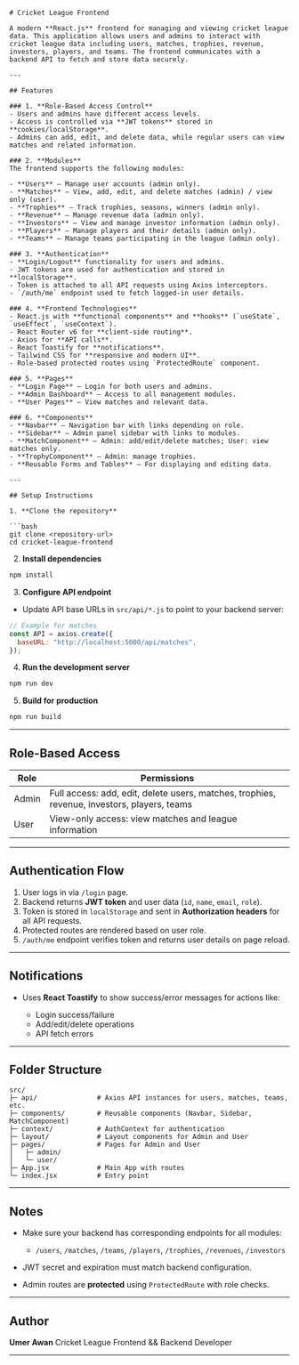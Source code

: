 
````
# Cricket League Frontend

A modern **React.js** frontend for managing and viewing cricket league data. This application allows users and admins to interact with cricket league data including users, matches, trophies, revenue, investors, players, and teams. The frontend communicates with a backend API to fetch and store data securely.

---

## Features

### 1. **Role-Based Access Control**
- Users and admins have different access levels.
- Access is controlled via **JWT tokens** stored in **cookies/localStorage**.
- Admins can add, edit, and delete data, while regular users can view matches and related information.

### 2. **Modules**
The frontend supports the following modules:

- **Users** – Manage user accounts (admin only).
- **Matches** – View, add, edit, and delete matches (admin) / view only (user).
- **Trophies** – Track trophies, seasons, winners (admin only).
- **Revenue** – Manage revenue data (admin only).
- **Investors** – View and manage investor information (admin only).
- **Players** – Manage players and their details (admin only).
- **Teams** – Manage teams participating in the league (admin only).

### 3. **Authentication**
- **Login/Logout** functionality for users and admins.
- JWT tokens are used for authentication and stored in **localStorage**.
- Token is attached to all API requests using Axios interceptors.
- `/auth/me` endpoint used to fetch logged-in user details.

### 4. **Frontend Technologies**
- React.js with **functional components** and **hooks** (`useState`, `useEffect`, `useContext`).
- React Router v6 for **client-side routing**.
- Axios for **API calls**.
- React Toastify for **notifications**.
- Tailwind CSS for **responsive and modern UI**.
- Role-based protected routes using `ProtectedRoute` component.

### 5. **Pages**
- **Login Page** – Login for both users and admins.
- **Admin Dashboard** – Access to all management modules.
- **User Pages** – View matches and relevant data.

### 6. **Components**
- **Navbar** – Navigation bar with links depending on role.
- **Sidebar** – Admin panel sidebar with links to modules.
- **MatchComponent** – Admin: add/edit/delete matches; User: view matches only.
- **TrophyComponent** – Admin: manage trophies.
- **Reusable Forms and Tables** – For displaying and editing data.

---

## Setup Instructions

1. **Clone the repository**

```bash
git clone <repository-url>
cd cricket-league-frontend
````

2. **Install dependencies**

```bash
npm install
```

3. **Configure API endpoint**

* Update API base URLs in `src/api/*.js` to point to your backend server:

```javascript
// Example for matches
const API = axios.create({
  baseURL: "http://localhost:5000/api/matches",
});
```

4. **Run the development server**

```bash
npm run dev
```

5. **Build for production**

```bash
npm run build
```

---

## Role-Based Access

| Role  | Permissions                                                                                 |
| ----- | ------------------------------------------------------------------------------------------- |
| Admin | Full access: add, edit, delete users, matches, trophies, revenue, investors, players, teams |
| User  | View-only access: view matches and league information                                       |

---

## Authentication Flow

1. User logs in via `/login` page.
2. Backend returns **JWT token** and user data (`id`, `name`, `email`, `role`).
3. Token is stored in `localStorage` and sent in **Authorization headers** for all API requests.
4. Protected routes are rendered based on user role.
5. `/auth/me` endpoint verifies token and returns user details on page reload.

---

## Notifications

* Uses **React Toastify** to show success/error messages for actions like:

  * Login success/failure
  * Add/edit/delete operations
  * API fetch errors

---

## Folder Structure

```
src/
├─ api/               # Axios API instances for users, matches, teams, etc.
├─ components/        # Reusable components (Navbar, Sidebar, MatchComponent)
├─ context/           # AuthContext for authentication
├─ layout/            # Layout components for Admin and User
├─ pages/             # Pages for Admin and User
│   ├─ admin/
│   └─ user/
├─ App.jsx            # Main App with routes
└─ index.jsx          # Entry point
```

---

## Notes

* Make sure your backend has corresponding endpoints for all modules:

  * `/users`, `/matches`, `/teams`, `/players`, `/trophies`, `/revenues`, `/investors`
* JWT secret and expiration must match backend configuration.
* Admin routes are **protected** using `ProtectedRoute` with role checks.

---

## Author

**Umer Awan**
Cricket League Frontend && Backend Developer

---

